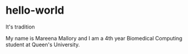 # hello-world
It's tradition

My name is Mareena Mallory and I am a 4th year Biomedical Computing student at Queen's University.
